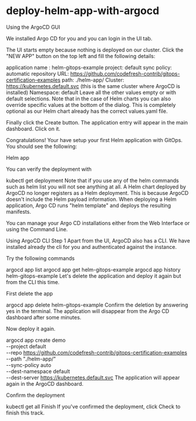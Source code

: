 # deploy-helm-app-with-argocd

Using the ArgoCD GUI

We installed Argo CD for you and you can login in the UI tab.

The UI starts empty because nothing is deployed on our cluster. Click the "NEW APP" button on the top left and fill the following details:

application name : helm-gitops-example
project: default
sync policy: automatic
repository URL: https://github.com/codefresh-contrib/gitops-certification-examples
path: ./helm-app/
Cluster: https://kubernetes.default.svc (this is the same cluster where ArgoCD is installed)
Namespace: default
Leave all the other values empty or with default selections. Note that in the case of Helm charts you can also override specific values at the bottom of the dialog. This is completely optional as our Helm chart already has the correct values.yaml file.

Finally click the Create button. The application entry will appear in the main dashboard. Click on it.

Congratulations! Your have setup your first Helm application with GitOps. You should see the following:

Helm app

You can verify the deployment with

kubectl get deployment
Note that if you use any of the helm commands such as helm list you will not see anything at all. A Helm chart deployed by ArgoCD no longer registers as a Helm deployment. This is because ArgoCD doesn't include the Helm payload information. When deploying a Helm application, Argo CD runs "helm template" and deploys the resulting manifests.


You can manage your Argo CD installations either from the Web Interface or using the Command Line.

Using ArgoCD CLI
Step 1
Apart from the UI, ArgoCD also has a CLI. We have installed already the cli for you and authenticated against the instance.

Try the following commands

argocd app list
argocd app get helm-gitops-example
argocd app history helm-gitops-example
Let's delete the application and deploy it again but from the CLI this time.

First delete the app

argocd app delete helm-gitops-example
Confirm the deletion by answering yes in the terminal. The application will disappear from the Argo CD dashboard after some minutes.

Now deploy it again.

argocd app create demo \
--project default \
--repo https://github.com/codefresh-contrib/gitops-certification-examples \
--path "./helm-app/" \
--sync-policy auto \
--dest-namespace default \
--dest-server https://kubernetes.default.svc
The application will appear again in the ArgoCD dashboard.

Confirm the deployment

kubectl get all
Finish
If you've confirmed the deployment, click Check to finish this track.

